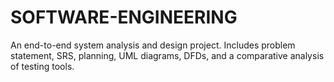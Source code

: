 # SOFTWARE-ENGINEERING
An end-to-end system analysis and design project. Includes problem statement, SRS, planning, UML diagrams, DFDs, and a comparative analysis of testing tools.
